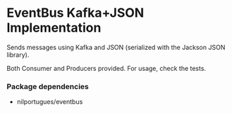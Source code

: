 # EventBus Kafka+JSON Implementation

Sends messages using Kafka and JSON (serialized with the Jackson JSON library).
 
Both Consumer and Producers provided.  For usage, check the tests.

### Package dependencies

- nilportugues/eventbus
